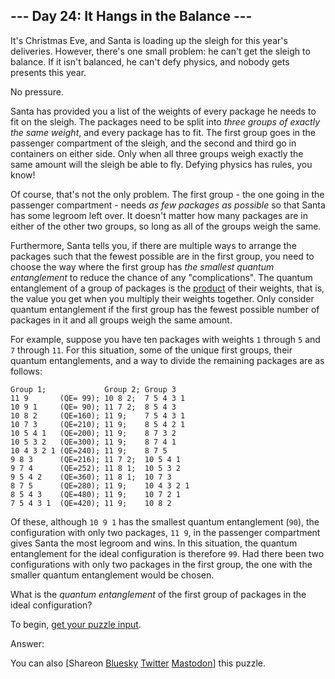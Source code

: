 \--- Day 24: It Hangs in the Balance ---
----------

It's Christmas Eve, and Santa is loading up the sleigh for this year's deliveries. However, there's one small problem: he can't get the sleigh to balance. If it isn't balanced, he can't defy physics, and nobody gets presents this year.

No pressure.

Santa has provided you a list of the weights of every package he needs to fit on the sleigh. The packages need to be split into *three groups of exactly the same weight*, and every package has to fit. The first group goes in the passenger compartment of the sleigh, and the second and third go in containers on either side. Only when all three groups weigh exactly the same amount will the sleigh be able to fly. Defying physics has rules, you know!

Of course, that's not the only problem. The first group - the one going in the passenger compartment - needs *as few packages as possible* so that Santa has some legroom left over. It doesn't matter how many packages are in either of the other two groups, so long as all of the groups weigh the same.

Furthermore, Santa tells you, if there are multiple ways to arrange the packages such that the fewest possible are in the first group, you need to choose the way where the first group has *the smallest quantum entanglement* to reduce the chance of any "complications". The quantum entanglement of a group of packages is the [product](https://en.wikipedia.org/wiki/Product_%28mathematics%29) of their weights, that is, the value you get when you multiply their weights together. Only consider quantum entanglement if the first group has the fewest possible number of packages in it and all groups weigh the same amount.

For example, suppose you have ten packages with weights `1` through `5` and `7` through `11`. For this situation, some of the unique first groups, their quantum entanglements, and a way to divide the remaining packages are as follows:

```
Group 1;             Group 2; Group 3
11 9       (QE= 99); 10 8 2;  7 5 4 3 1
10 9 1     (QE= 90); 11 7 2;  8 5 4 3
10 8 2     (QE=160); 11 9;    7 5 4 3 1
10 7 3     (QE=210); 11 9;    8 5 4 2 1
10 5 4 1   (QE=200); 11 9;    8 7 3 2
10 5 3 2   (QE=300); 11 9;    8 7 4 1
10 4 3 2 1 (QE=240); 11 9;    8 7 5
9 8 3      (QE=216); 11 7 2;  10 5 4 1
9 7 4      (QE=252); 11 8 1;  10 5 3 2
9 5 4 2    (QE=360); 11 8 1;  10 7 3
8 7 5      (QE=280); 11 9;    10 4 3 2 1
8 5 4 3    (QE=480); 11 9;    10 7 2 1
7 5 4 3 1  (QE=420); 11 9;    10 8 2

```

Of these, although `10 9 1` has the smallest quantum entanglement (`90`), the configuration with only two packages, `11 9`, in the passenger compartment gives Santa the most legroom and wins. In this situation, the quantum entanglement for the ideal configuration is therefore `99`. Had there been two configurations with only two packages in the first group, the one with the smaller quantum entanglement would be chosen.

What is the *quantum entanglement* of the first group of packages in the ideal configuration?

To begin, [get your puzzle input](24/input).

Answer:

You can also [Shareon [Bluesky](https://bsky.app/intent/compose?text=%22It+Hangs+in+the+Balance%22+%2D+Day+24+%2D+Advent+of+Code+2015+%23AdventOfCode+https%3A%2F%2Fadventofcode%2Ecom%2F2015%2Fday%2F24) [Twitter](https://twitter.com/intent/tweet?text=%22It+Hangs+in+the+Balance%22+%2D+Day+24+%2D+Advent+of+Code+2015&url=https%3A%2F%2Fadventofcode%2Ecom%2F2015%2Fday%2F24&related=ericwastl&hashtags=AdventOfCode) [Mastodon](javascript:void(0);)] this puzzle.